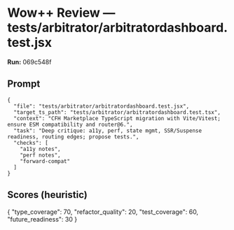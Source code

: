 # Wow++ Review — tests/arbitrator/arbitratordashboard.test.jsx

**Run:** 069c548f

## Prompt

```
{
  "file": "tests/arbitrator/arbitratordashboard.test.jsx",
  "target_ts_path": "tests/arbitrator/arbitratordashboard.test.tsx",
  "context": "CFH Marketplace TypeScript migration with Vite/Vitest; ensure ESM compatibility and router@6.",
  "task": "Deep critique: a11y, perf, state mgmt, SSR/Suspense readiness, routing edges; propose tests.",
  "checks": [
    "a11y notes",
    "perf notes",
    "forward-compat"
  ]
}
```

## Scores (heuristic)

{
  "type_coverage": 70,
  "refactor_quality": 20,
  "test_coverage": 60,
  "future_readiness": 30
}

